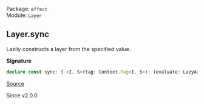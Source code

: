 Package: `effect`<br />
Module: `Layer`<br />

## Layer.sync

Lazily constructs a layer from the specified value.

**Signature**

```ts
declare const sync: { <I, S>(tag: Context.Tag<I, S>): (evaluate: LazyArg<Types.NoInfer<S>>) => Layer<I>; <I, S>(tag: Context.Tag<I, S>, evaluate: LazyArg<Types.NoInfer<S>>): Layer<I>; }
```

[Source](https://github.com/Effect-TS/effect/tree/main/packages/effect/src/Layer.ts#L744)

Since v2.0.0